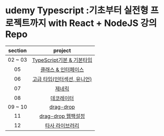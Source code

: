 # udemy Typescript :기초부터 실전형 프로젝트까지 with React + NodeJS 강의 Repo

| section |                                                project                                                |
| :-----: | :---------------------------------------------------------------------------------------------------: |
| 02 ~ 03 | [TypeScript기본 & 기본타입](https://github.com/Anjiwoong/TypeScript-Study/tree/main/understanding-ts) |
|   05    |    [클래스 & 인터페이스](https://github.com/Anjiwoong/TypeScript-Study/tree/main/class-interface)     |
|   06    | [고급 타입(인터섹션, 유니언)](https://github.com/Anjiwoong/TypeScript-Study/tree/main/advanced-type)  |
|   07    |               [제네릭](https://github.com/Anjiwoong/TypeScript-Study/tree/main/generic)               |
|   08    |           [데코레이터](https://github.com/Anjiwoong/TypeScript-Study/tree/main/decorators)            |
| 09 ~ 10 |            [drag-drop](https://github.com/Anjiwoong/TypeScript-Study/tree/main/drag-drop)             |
|   11    |    [drag-drop 웹팩설정](https://github.com/Anjiwoong/TypeScript-Study/tree/main/drag-drop-webpack)    |
|   12    |     [타사 라이브러리](https://github.com/Anjiwoong/TypeScript-Study/tree/main/library-typescript)     |
